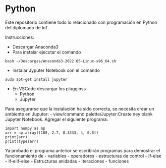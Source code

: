 # Python

Este repositorio contiene todo lo relacionado con programación en Python del diplomado de IoT.

Instrucciones:
- Descargar Anaconda3
- Para instalar ejecutar el comando
~~~
bash ~/Descargas/Anaconda3-2022.05-Linux-x86_64.sh 
~~~
- Instalar Jyputer Notebook con el comando
~~~
sudo apt-get install jupyter
~~~
- En VSCode descargar los plugginss
    - Python
    - Jupyter

Para asegurarse que la instalación ha sido correcta, se necesita crear un ambiente en Juputer:
    - view/command palette/Jupyter:Create ney blank Jupyter Notebook.
Agregar el siguiente programa:
~~~
import numpy as np 
arr = np.array([100, 2.7, 8.3333, 4, 0.5]) 
print(arr) 
print(type(arr)
~~~

Ya probado el programa anterior se escribirán programas para demostrar el funcionamiento de
    - variables
    - operadores
    - estructuras de control
        - If-else
        - If-elif-else
        - Estructuras anidadas
        - Iteraciones
    - funciones

